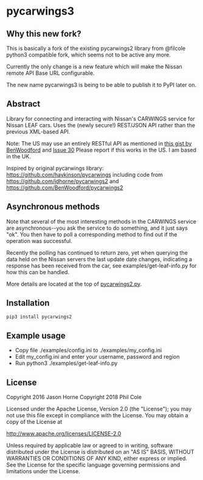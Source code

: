 # pycarwings3

## Why this new fork?

This is basically a fork of the existing pycarwings2 library from @filcole python3 compatible fork, which seems not to be active any more.

Currently the only change is a new feature which will make the Nissan remote API Base URL configurable.

The new name pycarwings3 is being to be able to publish it to PyPI later on.

## Abstract

Library for connecting and interacting with Nissan's CARWINGS service for Nissan LEAF cars.
Uses the (newly secure!) REST/JSON API rather than the previous XML-based API.

Note: The US may use an entirely RESTful API as mentioned in [this gist by BenWoodford](https://gist.github.com/BenWoodford/141ca350445e994e69a70aabfb6db942) and [Issue 30](https://github.com/jdhorne/pycarwings2/issues/30)  Please report if this works in the US.  I am based in the UK.

Inspired by original pycarwings library: https://github.com/haykinson/pycarwings including code from https://github.com/jdhorne/pycarwings2 and https://github.com/BenWoodford/pycarwings2

## Asynchronous methods

Note that several of the most interesting methods in the CARWINGS service are
asynchronous--you ask the service to do something, and it just says "ok". You then
have to poll a corresponding method to find out if the operation was successful.

Recently the polling has continued to return zero, yet when querying the data
held on the Nissan servers the last update date changes, indicating a response
has been received from the car, see examples/get-leaf-info.py for how this can
be handled.

More details are located at the top of [pycarwings2.py](https://github.com/filcole/pycarwings2/blob/HomeAssistant/pycarwings2/pycarwings2.py).

## Installation

    pip3 install pycarwings2

## Example usage

* Copy file ./examples/config.ini to ./examples/my_config.ini
* Edit my_config.ini and enter your username, password and region
* Run python3 ./examples/get-leaf-info.py

## License

Copyright 2016 Jason Horne
Copyright 2018 Phil Cole

Licensed under the Apache License, Version 2.0 (the "License");
you may not use this file except in compliance with the License.
You may obtain a copy of the License at

http://www.apache.org/licenses/LICENSE-2.0

Unless required by applicable law or agreed to in writing, software
distributed under the License is distributed on an "AS IS" BASIS,
WITHOUT WARRANTIES OR CONDITIONS OF ANY KIND, either express or implied.
See the License for the specific language governing permissions and
limitations under the License.
